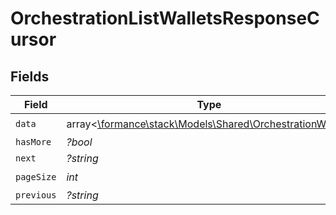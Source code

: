 # OrchestrationListWalletsResponseCursor


## Fields

| Field                                                                                                  | Type                                                                                                   | Required                                                                                               | Description                                                                                            | Example                                                                                                |
| ------------------------------------------------------------------------------------------------------ | ------------------------------------------------------------------------------------------------------ | ------------------------------------------------------------------------------------------------------ | ------------------------------------------------------------------------------------------------------ | ------------------------------------------------------------------------------------------------------ |
| `data`                                                                                                 | array<[\formance\stack\Models\Shared\OrchestrationWallet](../../Models/Shared/OrchestrationWallet.md)> | :heavy_check_mark:                                                                                     | N/A                                                                                                    |                                                                                                        |
| `hasMore`                                                                                              | *?bool*                                                                                                | :heavy_minus_sign:                                                                                     | N/A                                                                                                    | false                                                                                                  |
| `next`                                                                                                 | *?string*                                                                                              | :heavy_minus_sign:                                                                                     | N/A                                                                                                    |                                                                                                        |
| `pageSize`                                                                                             | *int*                                                                                                  | :heavy_check_mark:                                                                                     | N/A                                                                                                    | 15                                                                                                     |
| `previous`                                                                                             | *?string*                                                                                              | :heavy_minus_sign:                                                                                     | N/A                                                                                                    | YXVsdCBhbmQgYSBtYXhpbXVtIG1heF9yZXN1bHRzLol=                                                           |